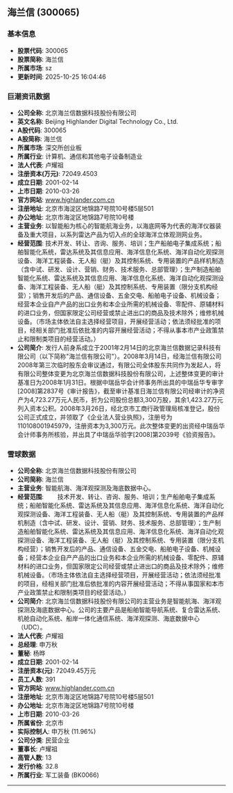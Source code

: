 ## 海兰信 (300065)

### 基本信息

- **股票代码**: 300065
- **股票简称**: 海兰信
- **所属市场**: sz
- **更新时间**: 2025-10-25 16:04:46

### 巨潮资讯数据

- **公司全称**: 北京海兰信数据科技股份有限公司
- **英文名称**: Beijing Highlander Digital Technology Co., Ltd.
- **A股代码**: 300065
- **A股简称**: 海兰信
- **所属市场**: 深交所创业板
- **所属行业**: 计算机、通信和其他电子设备制造业
- **法人代表**: 卢耀祖
- **注册资本(万元)**: 72049.4503
- **成立日期**: 2001-02-14
- **上市日期**: 2010-03-26
- **官方网站**: www.highlander.com.cn
- **注册地址**: 北京市海淀区地锦路7号院10号楼5层501
- **办公地址**: 北京市海淀区地锦路7号院10号楼
- **主营业务**: 以智能船为核心的智能航海业务，以海底网等为代表的海洋仪器装备及重大项目，以系列雷达产品为切入点的全球海洋立体观测网业务。
- **经营范围**: 技术开发、转让、咨询、服务、培训；生产船舶电子集成系统；船舶智能化系统，雷达系统及其信息应用、海洋信息化系统、海洋自动化观探测设备、海洋工程装备、无人船（艇）及其控制系统、专用装置的产品样机制造（含中试、研发、设计、营销、财务、技术服务、总部管理）；生产制造船舶智能化系统、雷达系统及其信息应用、海洋信息化系统、海洋自动化观探测设备、海洋工程装备、无人船（艇）及其控制系统、专用装置（限分支机构经营）；销售开发后的产品、通信设备、五金交电、船舶电子设备、机械设备；经营本企业自产产品的出口业务和本企业所需的机械设备、零配件、原辅材料的进口业务，但国家限定公司经营或禁止进出口的商品及技术除外；维修机械设备。（市场主体依法自主选择经营项目，开展经营活动；依法须经批准的项目，经相关部门批准后依批准的内容开展经营活动；不得从事本市产业政策禁止和限制类项目的经营活动。）
- **公司简介**: 发行人前身系成立于2001年2月14日的北京海兰信数据记录科技有限公司（以下简称"海兰信有限公司"）。2008年3月14日，经海兰信有限公司2008年第三次临时股东会审议通过，有限公司全体股东共同作为发起人，将有限公司整体变更为北京海兰信数据科技股份有限公司，上述整体变更的审计基准日为2008年1月31日。根据中瑞岳华会计师事务所出具的中瑞岳华专审字[2008]第2837号《审计报告》，截至审计基准日海兰信有限公司经审计的净资产为4,723.27万元人民币，折为公司股份总额3,300万股，其余1,423.27万元列入资本公积。2008年3月26日，经北京市工商行政管理局核准登记，股份公司正式成立，并领取了《企业法人营业执照》，注册号为110108001945979，注册资本为3,300万元。此次整体变更的出资经中瑞岳华会计师事务所核验，并出具了中瑞岳华验字[2008]第2039号《验资报告》。

### 雪球数据

- **公司全称**: 北京海兰信数据科技股份有限公司
- **公司简称**: 海兰信
- **主营业务**: 智能航海、海洋观探测及海底数据中心。
- **经营范围**: 　　技术开发、转让、咨询、服务、培训；生产船舶电子集成系统；船舶智能化系统、雷达系统及其信息应用、海洋信息化系统、海洋自动化观探测设备、海洋工程装备、无人船（艇）及其控制系统、专用装置的产品样机制造（含中试、研发、设计、营销、财务、技术服务、总部管理）；生产制造船舶智能化系统、雷达系统及其信息应用、海洋信息化系统、海洋自动化观探测设备、海洋工程装备、无人船（艇）及其控制系统、专用装置（限分支机构经营）；销售开发后的产品、通信设备、五金交电、船舶电子设备、机械设备；经营本企业自产产品的出口业务和本企业所需的机械设备、零配件、原辅材料的进口业务，但国家限定公司经营或禁止进出口的商品及技术除外；维修机械设备。（市场主体依法自主选择经营项目，开展经营活动；依法须经批准的项目，经相关部门批准后依批准的内容开展经营活动；不得从事国家和本市产业政策禁止和限制类项目的经营活动。）
- **公司简介**: 北京海兰信数据科技股份有限公司的主营业务是智能航海、海洋观探测及海底数据中心。公司的主要产品是船舶智能导航系统、复合雷达系统、机舱自动化系统、船岸一体化通信系统、海洋观探测、海底数据中心（UDC）。
- **法人代表**: 卢耀祖
- **总经理**: 申万秋
- **董秘**: 杨晔
- **成立日期**: 2001-02-14
- **注册资本(元)**: 72049.45万元
- **员工人数**: 391
- **官方网站**: www.highlander.com.cn
- **注册地址**: 北京市海淀区地锦路7号院10号楼5层501
- **办公地址**: 北京市海淀区地锦路7号院10号楼
- **上市日期**: 2010-03-26
- **所属省份**: 北京市
- **实际控制人**: 申万秋 (11.96%)
- **公司分类**: 民营企业
- **董事长**: 卢耀祖
- **高管人数**: 13
- **发行价格**: 32.8
- **所属行业**: 军工装备 (BK0066)

---